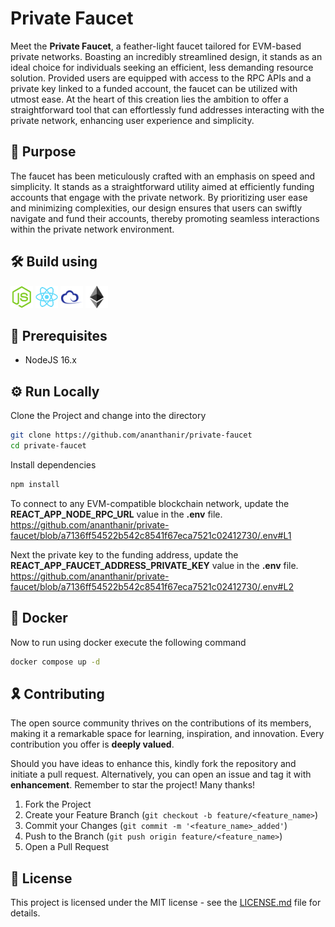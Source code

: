 # Private Faucet

Meet the **Private Faucet**, a feather-light faucet tailored for EVM-based private networks. Boasting an incredibly streamlined design, it stands as an ideal choice for individuals seeking an efficient, less demanding resource solution. Provided users are equipped with access to the RPC APIs and a private key linked to a funded account, the faucet can be utilized with utmost ease. At the heart of this creation lies the ambition to offer a straightforward tool that can effortlessly fund addresses interacting with the private network, enhancing user experience and simplicity.

## 🎯 Purpose
The faucet has been meticulously crafted with an emphasis on speed and simplicity. It stands as a straightforward utility aimed at efficiently funding accounts that engage with the private network. By prioritizing user ease and minimizing complexities, our design ensures that users can swiftly navigate and fund their accounts, thereby promoting seamless interactions within the private network environment.

 ## 🛠 Build using
<a href="https://nodejs.org/en/" target="_blank" rel="noreferrer"><img src="https://raw.githubusercontent.com/ananthanir/HelloWorldV2/adc428d165e8188f82000c83d2742649bbc2087d/assets/nodejs-colored.svg" width="36" height="36" alt="NodeJS" /></a>
<a href="https://reactjs.org/" target="_blank" rel="noreferrer"><img src="https://raw.githubusercontent.com/ananthanir/HelloWorldV2/adc428d165e8188f82000c83d2742649bbc2087d/assets/react-colored.svg" width="36" height="36" alt="React" /></a>
<a href="https://ethers.io" target="_blank" rel="noreferrer"><img src="https://raw.githubusercontent.com/ananthanir/HelloWorldV2/adc428d165e8188f82000c83d2742649bbc2087d/assets/ethers-colored.svg" width="36" height="36" alt="Ethers" /></a>
<a href="https://ethereum.org/en/" target="_blank" rel="noreferrer"><img src="https://raw.githubusercontent.com/ananthanir/HelloWorldV2/adc428d165e8188f82000c83d2742649bbc2087d/assets/ethereum-colored.svg" width="36" height="36" alt="Ethereum" /></a>

## 📢 Prerequisites
 - NodeJS 16.x
 
 ## ⚙️ Run Locally

Clone the Project and change into the directory

```bash
git clone https://github.com/ananthanir/private-faucet
cd private-faucet
```

Install dependencies

```bash
npm install
```

To connect to any EVM-compatible blockchain network, update the **REACT_APP_NODE_RPC_URL** value in the **.env** file.
https://github.com/ananthanir/private-faucet/blob/a7136ff54522b542c8541f67eca7521c02412730/.env#L1

Next the private key to the funding address, update the **REACT_APP_FAUCET_ADDRESS_PRIVATE_KEY** value in the **.env** file.
https://github.com/ananthanir/private-faucet/blob/a7136ff54522b542c8541f67eca7521c02412730/.env#L2

## 🐳 Docker

Now to run using docker execute the following command

```bash
docker compose up -d
```

## 🎗️ Contributing
The open source community thrives on the contributions of its members, making it a remarkable space for learning, inspiration, and innovation. Every contribution you offer is **deeply valued**.  

Should you have ideas to enhance this, kindly fork the repository and initiate a pull request. Alternatively, you can open an issue and tag it with **enhancement**. Remember to star the project! Many thanks!
1. Fork the Project
2. Create your Feature Branch (`git checkout -b feature/<feature_name>`)
3. Commit your Changes (`git commit -m '<feature_name>_added'`)
4. Push to the Branch (`git push origin feature/<feature_name>`)
5. Open a Pull Request

## 📜 License
This project is licensed under the MIT license - see the [LICENSE.md](https://github.com/ananthanir/private-faucet/blob/main/LICENSE) file for details.
